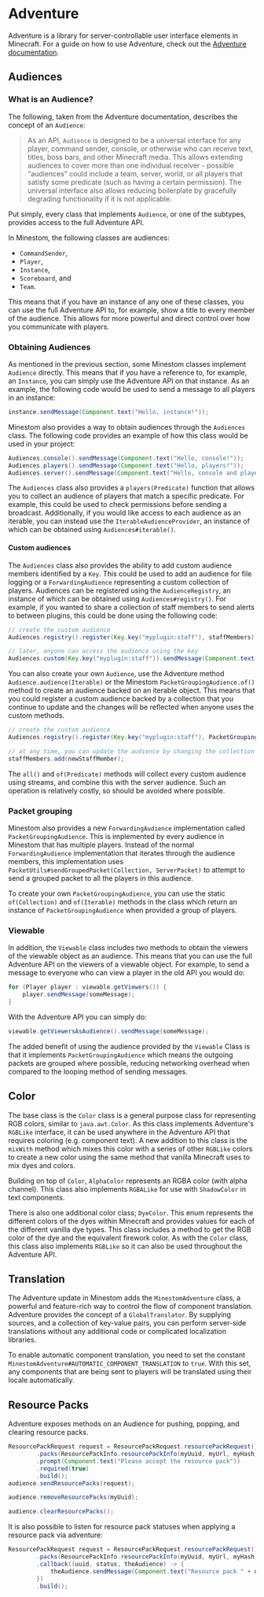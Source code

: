 # Adventure

Adventure is a library for server-controllable user interface elements in Minecraft. For a guide on how to use Adventure, check out the [Adventure documentation](https://docs.adventure.kyori.net/).

## Audiences

### What is an Audience?

The following, taken from the Adventure documentation, describes the concept of an `Audience`:

> As an API, `Audience` is designed to be a universal interface for any player, command sender, console, or otherwise who can receive text, titles, boss bars, and other Minecraft media. This allows extending audiences to cover more than one individual receiver - possible “audiences” could include a team, server, world, or all players that satisfy some predicate (such as having a certain permission). The universal interface also allows reducing boilerplate by gracefully degrading functionality if it is not applicable.

Put simply, every class that implements `Audience`, or one of the subtypes, provides access to the full Adventure API.

In Minestom, the following classes are audiences:

* `CommandSender`,
* `Player`,
* `Instance`,
* `Scoreboard`, and
* `Team`.

This means that if you have an instance of any one of these classes, you can use the full Adventure API to, for example, show a title to every member of the audience. This allows for more powerful and direct control over how you communicate with players.

### Obtaining Audiences

As mentioned in the previous section, some Minestom classes implement `Audience` directly. This means that if you have a reference to, for example, an `Instance`, you can simply use the Adventure API on that instance. As an example, the following code would be used to send a message to all players in an instance:

```java
instance.sendMessage(Component.text("Hello, instance!"));
```

Minestom also provides a way to obtain audiences through the `Audiences` class. The following code provides an example of how this class would be used in your project:

```java
Audiences.console().sendMessage(Component.text("Hello, console!"));
Audiences.players().sendMessage(Component.text("Hello, players!"));
Audiences.server().sendMessage(Component.text("Hello, console and players!"));
```

The `Audiences` class also provides a `players(Predicate)` function that allows you to collect an audience of players that match a specific predicate. For example, this could be used to check permissions before sending a broadcast. Additionally, if you would like access to each audience as an iterable, you can instead use the `IterableAudienceProvider`, an instance of which can be obtained using `Audiences#iterable()`.

#### Custom audiences

The `Audiences` class also provides the ability to add custom audience members identified by a `Key`. This could be used to add an audience for file logging or a `ForwardingAudience` representing a custom collection of players. Audiences can be registered using the `AudienceRegistry`, an instance of which can be obtained using `Audiences#registry()`. For example, if you wanted to share a collection of staff members to send alerts to between plugins, this could be done using the following code:

```java
// create the custom audience
Audiences.registry().register(Key.key("myplugin:staff"), staffMembers);

// later, anyone can access the audience using the key
Audiences.custom(Key.key("myplugin:staff")).sendMessage(Component.text("Hello, staff!"));
```

You can also create your own `Audience`, use the Adventure method `Audience.audience(Iterable)` or the Minestom `PacketGroupingAudience.of()` method to create an audience backed on an iterable object. This means that you could register a custom audience backed by a collection that you continue to update and the changes will be reflected when anyone uses the custom methods.

```java
// create the custom audience
Audiences.registry().register(Key.key("myplugin:staff"), PacketGroupingAudience.of(staffMembers));

// at any time, you can update the audience by changing the collection
staffMembers.add(newStaffMember);
```

The `all()` and `of(Predicate)` methods will collect every custom audience using streams, and combine this with the server audience. Such an operation is relatively costly, so should be avoided where possible.

### Packet grouping

Minestom also provides a new `ForwardingAudience` implementation called `PacketGroupingAudience`. This is implemented by every audience in Minestom that has multiple players. Instead of the normal `ForwardingAudience` implementation that iterates through the audience members, this implementation uses `PacketUtils#sendGroupedPacket(Collection, ServerPacket)` to attempt to send a grouped packet to all the players in this audience.

To create your own `PacketGroupingAudience`, you can use the static `of(Collection)` and `of(Iterable)` methods in the class which return an instance of `PacketGroupingAudience` when provided a group of players.

### Viewable

In addition, the `Viewable` class includes two methods to obtain the viewers of the viewable object as an audience. This means that you can use the full Adventure API on the viewers of a viewable object. For example, to send a message to everyone who can view a player in the old API you would do:

```java
for (Player player : viewable.getViewers()) {
    player.sendMessage(someMessage);
}
```

With the Adventure API you can simply do:

```java
viewable.getViewersAsAudience().sendMessage(someMessage);
```

The added benefit of using the audience provided by the `Viewable` Class is that it implements `PacketGroupingAudience` which means the outgoing packets are grouped where possible, reducing networking overhead when compared to the looping method of sending messages.

## Color

The base class is the `Color` class is a general purpose class for representing RGB colors, similar to `java.awt.Color`. As this class implements Adventure's `RGBLike` interface, it can be used anywhere in the Adventure API that requires coloring (e.g. component text). A new addition to this class is the `mixWith` method which mixes this color with a series of other `RGBLike` colors to create a new color using the same method that vanilla Minecraft uses to mix dyes and colors.

Building on top of `Color`, `AlphaColor` represents an RGBA color (with alpha channel). This class also implements `RGBALike`
for use with `ShadowColor` in text components.

There is also one additional color class; `DyeColor`. This enum represents the different colors of the dyes within Minecraft and provides values for each of the different vanilla dye types. This class includes a method to get the RGB color of the dye and the equivalent firework color. As with the `Color` class, this class also implements `RGBLike` so it can also be used throughout the Adventure API.

## Translation

The Adventure update in Minestom adds the `MinestomAdventure` class, a powerful and feature-rich way to control the flow of component translation. Adventure provides the concept of a `GlobalTranslator`. By supplying sources, and a collection of key-value pairs, you can perform server-side translations without any additional code or complicated localization libraries.

To enable automatic component translation, you need to set the constant `MinestomAdventure#AUTOMATIC_COMPONENT_TRANSLATION` to `true`. With this set, any components that are being sent to players will be translated using their locale automatically.

## Resource Packs

Adventure exposes methods on an Audience for pushing, popping, and clearing resource packs.

```java
ResourcePackRequest request = ResourcePackRequest.resourcePackRequest()
        .packs(ResourcePackInfo.resourcePackInfo(myUuid, myUrl, myHash))
        .prompt(Component.text("Please accept the resource pack"))
        .required(true)
        .build();
audience.sendResourcePacks(request);

audience.removeResourcePacks(myUuid);

audience.clearResourcePacks();
```

It is also possible to listen for resource pack statuses when applying a resource pack via adventure:

```java
ResourcePackRequest request = ResourcePackRequest.resourcePackRequest()
        .packs(ResourcePackInfo.resourcePackInfo(myUuid, myUrl, myHash))
        .callback((uuid, status, theAudience) -> {
            theAudience.sendMessage(Component.text("Resource pack " + uuid + " status: " + status));
        })
        .build();
```
